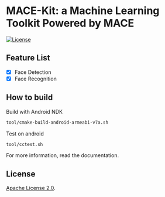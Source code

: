 MACE-Kit: a Machine Learning Toolkit Powered by MACE
====================================================

[![License](https://img.shields.io/badge/License-Apache%202.0-blue.svg)](LICENSE)

Feature List
-------------

- [x] Face Detection
- [x] Face Recognition
 
How to build
-------------

Build with Android NDK
```sh
tool/cmake-build-android-armeabi-v7a.sh
```

Test on android
```bash
tool/cctest.sh
```

For more information, read the documentation.

## License
[Apache License 2.0](LICENSE).

